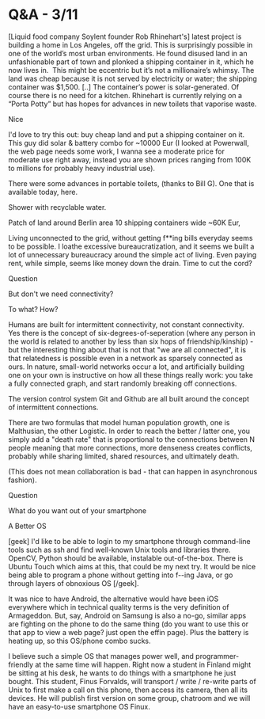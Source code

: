 # Q&A - 3/11

[Liquid food company Soylent founder Rob Rhinehart's] latest project is building a home in Los Angeles, off the grid. This is surprisingly possible in one of the world’s most urban environments. He found disused land in an unfashionable part of town and plonked a shipping container in it, which he now lives in.  This might be eccentric but it’s not a millionaire’s whimsy. The land was cheap because it is not served by electricity or water; the shipping container was $1,500. [..] The container’s power is solar-generated. Of course there is no need for a kitchen. Rhinehart is currently relying on a “Porta Potty” but has hopes for advances in new toilets that vaporise waste.

Nice

I'd love to try this out: buy cheap land and put a shipping container on it. This guy did solar & battery combo for ~10000 Eur (I looked at Powerwall, the web page needs some work, I wanna see a moderate price for moderate use right away, instead you are shown prices ranging from 100K to millions for probably heavy industrial use). 

There were some advances in portable toilets, (thanks to Bill G). One that is available today, here. 

Shower with recyclable water.

Patch of land around Berlin area 10 shipping containers wide ~60K Eur, 

Living unconnected to the grid, without getting f**ing bills everyday seems to be possible. I loathe excessive bureaucratization, and it seems we built a lot of unnecessary bureaucracy around the simple act of living. Even paying rent, while simple, seems like money down the drain. Time to cut the cord?

Question

But don't we need connectivity?

To what? How?

Humans are built for intermittent connectivity, not constant connectivity. Yes there is the concept of six-degrees-of-seperation (where any person in the world is related to another by less than six hops of friendship/kinship) - but the interesting thing about that is not that "we are all connected", it is that relatedness is possible even in a network as sparsely connected as ours. In nature, small-world networks occur a lot, and artificially building one on your own is instructive on how all these things really work: you take a fully connected graph, and start randomly breaking off connections.

The version control system Git and Github are all built around the concept of intermittent connections.

There are two formulas that model human population growth, one is Malthusian, the other Logistic. In order to reach the better / latter one, you simply add a "death rate" that is proportional to the connections between N people meaning that more connections, more denseness creates conflicts, probably while sharing limited, shared resources, and ultimately death.

(This does not mean collaboration is bad - that can happen in asynchronous fashion).

Question

What do you want out of your smartphone

A Better OS

[geek] I'd like to be able to login to my smartphone through command-line tools such as ssh and find well-known Unix tools and libraries there. OpenCV, Python should be available, instalable out-of-the-box. There is Ubuntu Touch which aims at this, that could be my next try. It would be nice being able to program a phone without getting into f--ing Java, or go through layers of obnoxious OS [/geek].

It was nice to have Android, the alternative would have been iOS everywhere which in technical quality terms is the very definition of Armageddon. But, say, Android on Samsung is also a no-go, similar apps are fighting on the phone to do the same thing (do you want to use this or that app to view a web page? just open the effin page). Plus the battery is heating up, so this OS/phone combo sucks.

I believe such a simple OS that manages power well, and programmer-friendly at the same time will happen. Right now a student in Finland might be sitting at his desk, he wants to do things with a smartphone he just bought. This student, Finus Forvalds, will transport / write / re-write parts of Unix to first make a call on this phone, then access its camera, then all its devices. He will publish first version on some group, chatroom and we will have an easy-to-use smartphone OS Finux.











